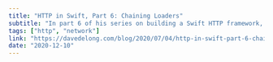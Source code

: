 ```yaml
---
title: "HTTP in Swift, Part 6: Chaining Loaders"
subtitle: "In part 6 of his series on building a Swift HTTP framework, Dave Delong looks at adding the ability to chain HTTP loading requests. To achieve this, Dave adapts his HTTPLoading protocol, formalizing his concept of a next loader."
tags: ["http", "network"]
link: "https://davedelong.com/blog/2020/07/04/http-in-swift-part-6-chaining-loaders/"
date: "2020-12-10"
---
```

